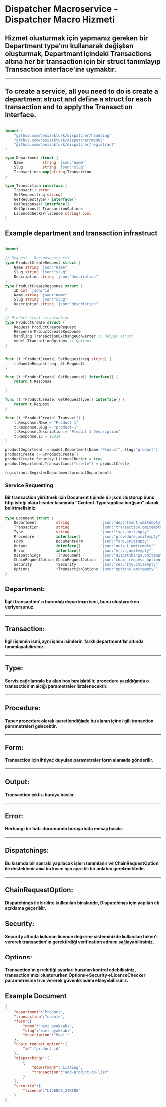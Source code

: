 # Dispatcher Macroservice - Dispatcher Macro Hizmeti

## Hizmet oluşturmak için yapmanız gereken bir Department type'ını kullanarak değişken oluşturmak, Departmant içindeki Transactions altına her bir transaction için bir struct tanımlayıp Transaction interface'ine uymaktır.
---
## To create a service, all you need to do is create a department struct and define a struct for each transaction and to apply the Transaction interface.


```go

import (
	"github.com/denizakturk/dispatcher/handling"
	"github.com/denizakturk/dispatcher/model"
	"github.com/denizakturk/dispatcher/registrant"
)

type Department struct {
	Name         string `json:"name"`
	Slug         string `json:"slug"`
	Transactions map[string]Transaction
}

type Transaction interface {
	Transact() error
	SetRequest(req string)
	GetRequestType() interface{}
	GetResponse() interface{}
	GetOptions() TransactionOptions
	LicenceChecker(licence string) bool
}
```
## **Example department and transaction infrastruct**

```go

import

// Request - Response structs
type ProductCreateRequest struct {
    Name string `json:"name"`
    Slug string `json:"slug"`
    Description string `json:"description"`
}
type ProductCreateResponse struct {
    ID int `json:"id"`
    Name string `json:"name"`
    Slug string `json:"slug"`
    Description string `json:"description"`
}

// Product create transaction
type ProductCreate struct {
    Request ProductCreateRequest
    Response ProductCreateResponse
    handling.TransactionExchangeConverter // Helper struct
	model.TransactionOptions // Options
}


func (t *ProductCreate) SetRequest(req string) {
	t.HandleRequest(req, &t.Request)
}

func (t *ProductCreate) GetResponse() interface{} {
	return t.Response

}

func (t *ProductCreate) GetRequestType() interface{} {
	return t.Request
}

func (t *ProductCreate) Transact() {
	t.Response.Name = "Product 1"
	t.Response.Slug = "product-1"
	t.Response.Description = "Product 1 Description"
	t.Response.ID = 12314
}

productDepartment := model.Department{Name:"Product", Slug:"product"}
productCreate := &ProductCreate{}
productCreate.Security.LicenceChecker = true
productDepartment.Transactions["create"] = productCreate

registrant.RegisterDepartment(productDepartment)

```

### Service Requesting

#### Bir transaction yürütmek için Document tipinde bir json oluşturup bunu http isteği olara header kısmında "Content-Type:application(json" olarak belirtmelisiniz.

```go
type Document struct {
	Department         string              `json:"department,omitempty"`
	Transaction        string              `json:"transaction,omitempty"`
	Type               string              `json:"type,omitempty"`
	Procedure          interface{}         `json:"procedure,omitempty"`
	Form               DocumentForm        `json:"form,omitempty"`
	Output             interface{}         `json:"output,omitempty"`
	Error              interface{}         `json:"error,omitempty"`
	Dispatchings       []*Document         `json:"dispatchings,omitempty"`
	ChainRequestOption ChainRequestOption  `json:"chain_request_option,omitempty"`
	Security           *Security           `json:"security,omitempty"`
	Options            *TransactionOptions `json:"options,omitempty"`
}
```

## **Department**:
#### İlgili transaction'ın barındığı departman ismi, bunu oluştururken veriyorsunuz.
---
## **Transaction**:
#### İlgili işlemin ismi, aynı işlem isimlerini farklı department'lar altında tanımlayabilirsiniz.
---
## **Type**:
#### Servis çağrılarında bu alan boş bırakılabilir, procedure yazıldığında o transaction'ın aldığı parametreler listelenecektir.
---
## **Procedure**:
#### Type=procedure olarak işaretlendiğinde bu alanın içine ilgili tranaction parametreleri gelecektir.
---
## **Form**:
#### Transaction için ihtiyaç duyulan parametreler form alanında gönderilir.
---
## **Output**:
#### Transaction çıktısı buraya basılır.
---
## **Error**:
#### Herhangi bir hata durumunda buraya hata mesajı basılır.
---
## **Dispatchings**:
#### Bu kısımda bir sonraki yapılacak işlem tanımlanır ve ChainRequestOption ile desteklenir ama bu kısım için ayrıntılı bir anlatım gerekmektedir.
---
## **ChainRequestOption**:
#### Dispatchings ile birlikte kullanılan bir alandır, Dispatchings için yapılan ek açıklama geçerlidir.
## **Security**:
#### Security altında bulunan licence değerine sisteminizde kullanılan token'ı vererek transaction'ın gerektirdiği verification admını sağlayabilirsiniz.
## **Options**:
#### Transaction'ın gerekitiği ayarları buradan kontrol edebilirsiniz, transaction'ınızı oluştururken Options->Security->LicenceChecker parametresine true vererek güvenlik adımı ekleyebilirsiniz.
## Example Document

```json
{
    "department":"Product",
    "transaction":"create",
    "form":{
		"name":"Mavi ayakkabı", 
		"slug":"mavi-ayakkabi", 
		"description":"Mavi "
	},
    "chain_request_option":{
		"id":"product_id"
	},
    "dispatchings":[
		{
			"department":"Listing", 
			"transaction":"add-product-to-list"
		}
	],
	"security":{
		"licence":"LICENCE_STRING"
	}
}
```